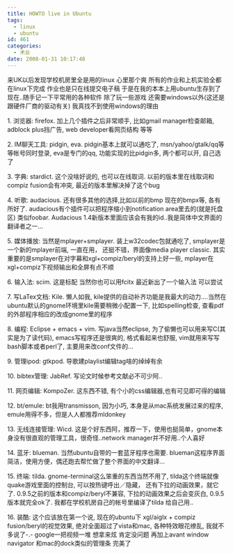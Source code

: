 ```yaml
---
title: HOWTO live in Ubuntu
tags:
  - linux
  - ubuntu
id: 461
categories:
  - 术业
date: 2008-01-31 10:17:48
---
```


来UK以后发现学校机房里全是用的linux 心里那个爽
所有的作业和上机实验全都在linux下完成  作业也是只在线提交电子稿
于是在我的本本上用ubuntu生存到了现在..随手记一下平常用的各种软件
除了玩一些游戏 还需要windows以外(这还是跟硬件厂商的驱动有关) 我真找不到使用windows的理由

1\.  浏览器:  firefox. 加上几个插件之后非常顺手, 比如gmail manager检查邮箱, adblock plus挡广告, web developer看网页结构 等等 

2\. IM聊天工具: pidgin, eva. pidgin基本上就可以通吃了, msn/yahoo/gtalk/qq等等帐号同时登录, eva是专门的qq, 功能实现的比pidgin多, 两个都可以开, 自己选了

3\. 字典: stardict. 这个没啥好说的, 也可以在线取词. 以前的版本里在线取词和compiz fusion会有冲突, 最近的版本里解决掉了这个bug

4\. 听歌: audacious. 还有很多其他的选择,比如以前的bmp 现在的bmpx等, 各有所好了. audacious有个插件可以把程序缩小到notification area里去的(就是托盘区) 类似foobar. Audacious 1.4新版本里面应该会有我的id..我是简体中文界面的翻译者之一... 

5\. 媒体播放: 当然是mplayer+smplayer. 装上w32codec包就通吃了, smplayer是一个新的mplayer前端, 一直在用， 还挺不错，界面像media player classic. 其实重要的是smplayer在对字幕和xgl+compiz/beryl的支持上好一些, mplayer在xgl+compiz下视频输出和全屏有点不顺

6\. 输入法: scim. 这是标配 当然你也可以用fcitx 最近新出了一个输入法 可以尝试

7\. 写LaTex文档: Kile. 懒人如我, kile提供的自动补齐功能是我最大的动力....当然在ubuntu默认的gnome环境里kile需要稍微小配置一下, 比如spelling检查, 查看pdf的外部程序相应的改成gnome里的程序

8\. 编程: Eclipse + emacs + vim. 写java当然eclipse, 为了偷懒也可以用来写C(其实是为了读代码), emacs写程序还是很爽的, 格式看起来也舒服, vim就用来写写bash脚本或者perl了, 主要用来改conf文件的...

9\. 管理ipod: gtkpod. 导歌建playlist编辑tag啥的绰绰有余

10\. bibtex管理: JabRef. 写论文时候参考文献必不可少阿..

11\.  网页编辑: KompoZer. 这东西不错, 有个小的css编辑器,也有可见即可得的编辑

12\.  bt/emule: bt我用transmisson, 因为小巧, 本身是从mac系统发展过来的程序, emule用得不多，但是人人都推荐mldonkey

13\.  无线连接管理: Wicd. 这是个好东西阿，推荐一下，使用也挺简单，gnome本身没有很直观的管理工具，很奇怪..network manager并不好用..个人喜好

14\.  蓝牙: blueman. 当然ubuntu自带的一套蓝牙程序也需要. blueman这程序界面简洁，使用方便，偶还跑去帮忙做了整个界面的中文翻译...

15\.  终端: tilda. gnome-terminal这么笨重的东西当然不用了, tilda这个终端就像quake游戏里面的控制台, 可以按热键呼出／隐藏， 还有下拉的动画效果，就它了. 0.9.5之前的版本和compiz/beryl不兼容, 下拉的动画效果之后会变灰白, 0.9.5版本就完全ok了.  我都在学校机房自己的帐号里编译了tilda 给自己用..

16\. 装酷: 这个应该放在第一个说, 现在的ubuntu下 xgl/aiglx + compiz fusion/beryl的视觉效果, 绝对全面超过了vista和mac, 各种特效眼花缭乱, 我就不多说了-.- google一把视频一堆 想拿来炫 肯定没问题
再加上avant window navigator 和mac的dock类似的管理条 完美了 